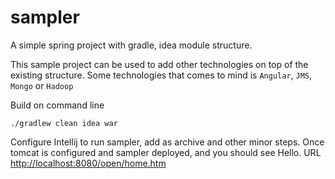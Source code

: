 # sampler

A simple spring project with gradle, idea module structure. 

This sample project can be used to add other technologies on top of the existing structure. Some technologies 
that comes to mind is `Angular`, `JMS`, `Mongo` or `Hadoop`

Build on command line

    ./gradlew clean idea war
    
Configure Intellij to run sampler, add as archive and other minor steps. Once tomcat is configured and sampler 
deployed, and you should see Hello. URL [http://localhost:8080/open/home.htm](http://localhost:8080/open/home.htm) 

